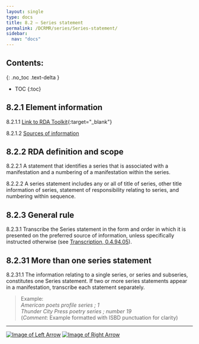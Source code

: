 ```yaml
---
layout: single
type: docs
title: 8.2 — Series statement
permalink: /DCRMR/series/Series-statement/
sidebar:
  nav: "docs"
---
```


## Contents:
{: .no_toc .text-delta }

- TOC
{:toc}

## 8.2.1 Element information

<a name="8.2.1.1">8.2.1.1</a> [Link to RDA Toolkit](https://access.rdatoolkit.org/Content/Index?externalId=en-US_ala-60344275-5627-3f0e-9a61-438b6d27a5fa){:target="_blank"}

<a name="8.2.1.2">8.2.1.2</a> [Sources of information](/DCRMR/series/#8011-sources-of-information)

## 8.2.2 RDA definition and scope

<a name="8.2.2.1">8.2.2.1</a> A statement that identifies a series that is associated with a manifestation and a numbering of a manifestation within the series.

<a name="8.2.2.2">8.2.2.2</a> A series statement includes any or all of title of series, other title information of series, statement of responsibility relating to series, and numbering within sequence.

## 8.2.3 General rule

<a name="8.2.3.1">8.2.3.1</a> Transcribe the Series statement in the form and order in which it is presented on the preferred source of information, unless specifically instructed otherwise (see [Transcription, 0.4.94.05](/DCRMR/general-rules/Transcription/#0.4.94.05)).

## 8.2.31 More than one series statement

<a name="8.2.31.1">8.2.31.1</a> The information relating to a single series, or series and subseries, constitutes one Series statement. If two or more series statements appear in a manifestation, transcribe each statement separately.

>Example:  
><CITE>American poets profile series ; 1</CITE>  
><CITE>Thunder City Press poetry series ; number 19</CITE>  
>(*Comment*: Example formatted with ISBD punctuation for clarity)

---

[![Image of Left Arrow](https://rbms-bsc.github.io/DCRMR/assets/pictures/navigation/Arrow_Left.png "8 — Series")](/DCRMR/series/) [![Image of Right Arrow](https://rbms-bsc.github.io/DCRMR/assets/pictures/navigation/Arrow_Right.png "8.21 — Title of series")](/DCRMR/series/Title-of-series/)